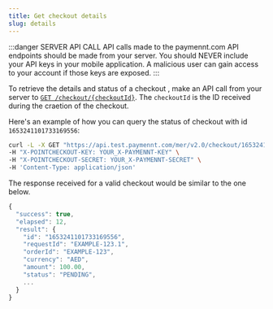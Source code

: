 ```yaml
---
title: Get checkout details
slug: details
---
```


:::danger SERVER API CALL
API calls made to the paymennt.com API endpoints should be made from your server. You should NEVER include your API keys in your mobile application. A malicious user can gain access to your account if those keys are exposed.
:::

To retrieve the details and status of a checkout  , make an API call from your server to <a href="/api/#operation/get_checkout" target="_blank">`GET /checkout/{checkoutId}`</a>. The `checkoutId` is the ID received during the craetion of the checkout.

Here's an example of how you can query the status of checkout with id `1653241101733169556`:

```bash title="curl"
curl -L -X GET "https://api.test.paymennt.com/mer/v2.0/checkout/1653241101733169556" \
-H "X-POINTCHECKOUT-KEY: YOUR_X-PAYMENNT-KEY" \
-H "X-POINTCHECKOUT-SECRET: YOUR_X-PAYMENNT-SECRET" \
-H 'Content-Type: application/json'
```

The response received for a valid checkout would be similar to the one below.

```jsx title="200 Response"
{
  "success": true,
  "elapsed": 12,
  "result": {
    "id": "1653241101733169556",
    "requestId": "EXAMPLE-123.1",
    "orderId": "EXAMPLE-123",
    "currency": "AED",
    "amount": 100.00,
    "status": "PENDING",
    ...
  }
}
```
